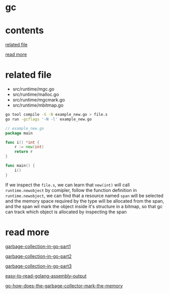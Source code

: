 # gc

# contents

[related file](#related-file)

[read more](#read-more)

# related file

* src/runtime/mgc.go
* src/runtime/malloc.go
* src/runtime/mgcmark.go
* src/runtime/mbitmap.go

```bash
go tool compile -S -N example_new.go > file.s
go run -gcflags '-N -l' example_new.go
```

```go
// example_new.go
package main

func i() *int {
	r := new(int)
	return r
}

func main() {
	i()
}

```

If we inspect the `file.s`, we can learn that `new(int)` will call `runtime.newobject` by comipler, follow the function definition in `runtime.newobject`, we can find that a resource named `span` will be selected and the memory space required by the type will be allocated from the span, and the span wil mark the object inside it's structure in a bitmap, so that gc can track which object is allocated by inspecting the span

# read more

[garbage-collection-in-go-part1](https://www.ardanlabs.com/blog/2018/12/garbage-collection-in-go-part1-semantics.html)

[garbage-collection-in-go-part2](https://www.ardanlabs.com/blog/2019/05/garbage-collection-in-go-part2-gctraces.html)

[garbage-collection-in-go-part3](https://www.ardanlabs.com/blog/2019/07/garbage-collection-in-go-part3-gcpacing.html)

[easy-to-read-golang-assembly-output](https://stackoverflow.com/questions/23789951/easy-to-read-golang-assembly-output)

[go-how-does-the-garbage-collector-mark-the-memory](https://medium.com/a-journey-with-go/go-how-does-the-garbage-collector-mark-the-memory-72cfc12c6976)

